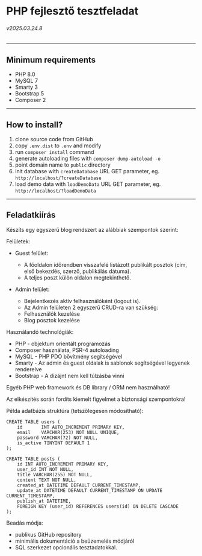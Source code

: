 # PHP fejlesztő tesztfeladat
###### v2025.03.24.8

---

## Minimum requirements

- PHP 8.0
- MySQL 7
- Smarty 3
- Bootstrap 5
- Composer 2

---

## How to install?

1. clone source code from GitHub
1. copy `.env.dist` to `.env` and modify
1. run `composer install` command
1. generate autoloading files with `composer dump-autoload -o`
1. point domain name to `public` directory
1. init database with `createDatabase` URL GET parameter, eg. `http://localhost/?createDatabase`
1. load demo data with `loadDemoData` URL GET parameter, eg. `http://localhost/?loadDemoData`
 
---

## Feladatkiírás

Készíts egy egyszerű blog rendszert az alábbiak szempontok szerint:

Felületek:
- Guest felület:
  - A főoldalon időrendben visszafelé listázott publikált posztok (cím, első bekezdés, szerző, publikálás dátuma).
  - A teljes poszt külön oldalon megtekinthető.

- Admin felület:
  - Bejelentkezés aktív felhasználóként (logout is).
  - Az Admin felületen 2 egyszerű CRUD-ra van szükség:
  - Felhasználók kezelése
  - Blog posztok kezelése

Használandó technológiák:
- PHP - objektum orientált programozás
- Composer használata, PSR-4 autoloading
- MySQL - PHP PDO bővítmény segítségével
- Smarty - Az admin és guest oldalak is sablonok segítségével legyenek renderelve
- Bootstrap - A dizájnt nem kell túlzásba vinni

Egyéb PHP web framework és DB library / ORM nem használható!

Az elkészítés során fordíts kiemelt figyelmet a biztonsági szempontokra!

Példa adatbázis struktúra (tetszőlegesen módosítható):

```mysql
CREATE TABLE users (
    id       INT AUTO_INCREMENT PRIMARY KEY,
    email    VARCHAR(253) NOT NULL UNIQUE,
    password VARCHAR(72) NOT NULL,
    is_active TINYINT DEFAULT 1
);

CREATE TABLE posts (
    id INT AUTO_INCREMENT PRIMARY KEY,
    user_id INT NOT NULL,
    title VARCHAR(255) NOT NULL,
    content TEXT NOT NULL,
    created_at DATETIME DEFAULT CURRENT_TIMESTAMP,
    update_at DATETIME DEFAULT CURRENT_TIMESTAMP ON UPDATE CURRENT_TIMESTAMP,
    publish_at DATETIME,
    FOREIGN KEY (user_id) REFERENCES users(id) ON DELETE CASCADE
);
```

Beadás módja:
- publikus GitHub repository
- minimális dokumentáció a beüzemelés módjáról
- SQL szerkezet opcionális tesztadatokkal.

